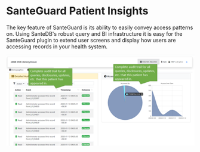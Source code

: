 # SanteGuard Patient Insights

The key feature of SanteGuard is its ability to easily convey access patterns on. Using SanteDB's robust query and BI infrastructure it is easy for the SanteGuard plugin to extend user screens and display how users are accessing records in your health system.

![](../.gitbook/assets/image%20%2815%29.png)



